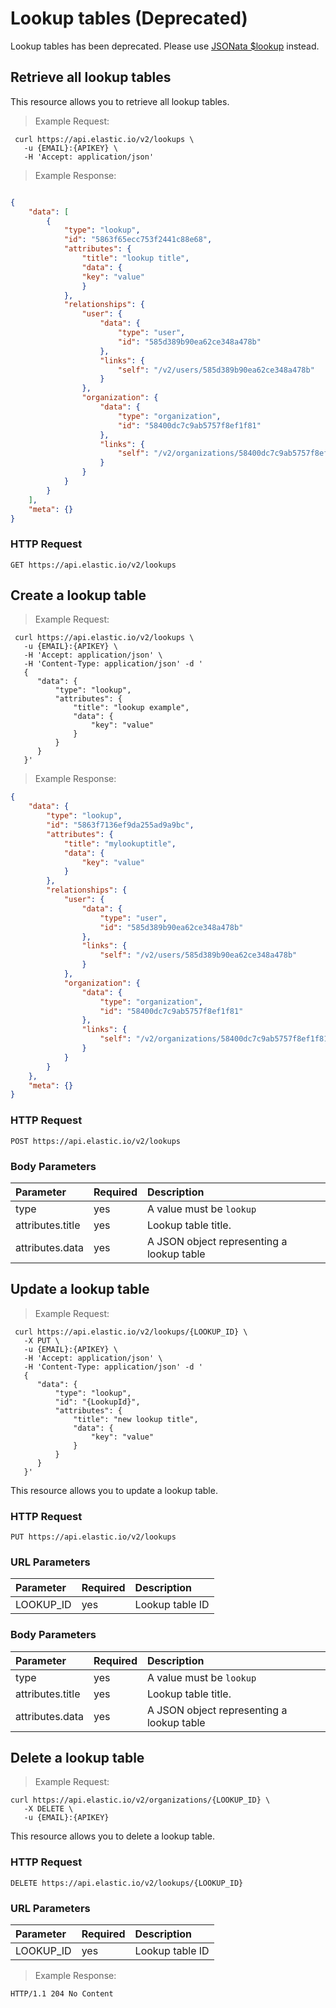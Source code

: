 # Lookup tables (Deprecated)

<aside class="warning">
Lookup tables has been deprecated. Please use <a href="http://docs.jsonata.org/object-functions.html">JSONata $lookup</a> instead.
</aside>

## Retrieve all lookup tables
This resource allows you to retrieve all lookup tables.

> Example Request:

```shell
 curl https://api.elastic.io/v2/lookups \
   -u {EMAIL}:{APIKEY} \
   -H 'Accept: application/json'
```

> Example Response:

```json

{
    "data": [
        {
            "type": "lookup",
            "id": "5863f65ecc753f2441c88e68",
            "attributes": {
                "title": "lookup title",
                "data": {
                "key": "value"
                }
            },
            "relationships": {
                "user": {
                    "data": {
                        "type": "user",
                        "id": "585d389b90ea62ce348a478b"
                    },
                    "links": {
                        "self": "/v2/users/585d389b90ea62ce348a478b"
                    }
                },
                "organization": {
                    "data": {
                        "type": "organization",
                        "id": "58400dc7c9ab5757f8ef1f81"
                    },
                    "links": {
                        "self": "/v2/organizations/58400dc7c9ab5757f8ef1f81"
                    }
                }
            }
        }
    ],
    "meta": {}
}
```

### HTTP Request

``GET https://api.elastic.io/v2/lookups``

## Create a lookup table

> Example Request:

```shell
 curl https://api.elastic.io/v2/lookups \
   -u {EMAIL}:{APIKEY} \
   -H 'Accept: application/json' \
   -H 'Content-Type: application/json' -d '
   {
      "data": {
          "type": "lookup",
          "attributes": {
              "title": "lookup example",
              "data": {
                  "key": "value"
              }
          }
      }
   }'
```


> Example Response:

```json
{
    "data": {
        "type": "lookup",
        "id": "5863f7136ef9da255ad9a9bc",
        "attributes": {
            "title": "mylookuptitle",
            "data": {
                "key": "value"
            }
        },
        "relationships": {
            "user": {
                "data": {
                    "type": "user",
                    "id": "585d389b90ea62ce348a478b"
                },
                "links": {
                    "self": "/v2/users/585d389b90ea62ce348a478b"
                }
            },
            "organization": {
                "data": {
                    "type": "organization",
                    "id": "58400dc7c9ab5757f8ef1f81"
                },
                "links": {
                    "self": "/v2/organizations/58400dc7c9ab5757f8ef1f81"
                }
            }
        }
    },
    "meta": {}
}
```

### HTTP Request

``POST https://api.elastic.io/v2/lookups``


### Body Parameters

| Parameter | Required | Description |
| :--- | :--- | :--- |
| type | yes | A value must be ``lookup`` |
| attributes.title | yes | Lookup table title. |
| attributes.data | yes | A JSON object representing a lookup table |


## Update a lookup table



> Example Request:

```shell
 curl https://api.elastic.io/v2/lookups/{LOOKUP_ID} \
   -X PUT \
   -u {EMAIL}:{APIKEY} \
   -H 'Accept: application/json' \
   -H 'Content-Type: application/json' -d '
   {
      "data": {
          "type": "lookup",
          "id": "{LookupId}",
          "attributes": {
              "title": "new lookup title",
              "data": {
                  "key": "value"
              }
          }
      }
   }'
```


This resource allows you to update a lookup table.

### HTTP Request

``PUT https://api.elastic.io/v2/lookups``


### URL Parameters

| Parameter | Required | Description |
| :--- | :--- | :--- |
| LOOKUP_ID | yes | Lookup table ID |

### Body Parameters

| Parameter | Required | Description |
| :--- | :--- | :--- |
| type | yes | A value must be ``lookup`` |
| attributes.title | yes | Lookup table title. |
| attributes.data | yes | A JSON object representing a lookup table |

## Delete a lookup table

> Example Request:

```shell
curl https://api.elastic.io/v2/organizations/{LOOKUP_ID} \
   -X DELETE \
   -u {EMAIL}:{APIKEY}
```


This resource allows you to delete a lookup table.

### HTTP Request

``DELETE https://api.elastic.io/v2/lookups/{LOOKUP_ID}``


### URL Parameters

| Parameter | Required | Description |
| :--- | :--- | :--- |
| LOOKUP_ID | yes | Lookup table ID |

> Example Response:

```shell
HTTP/1.1 204 No Content
```
